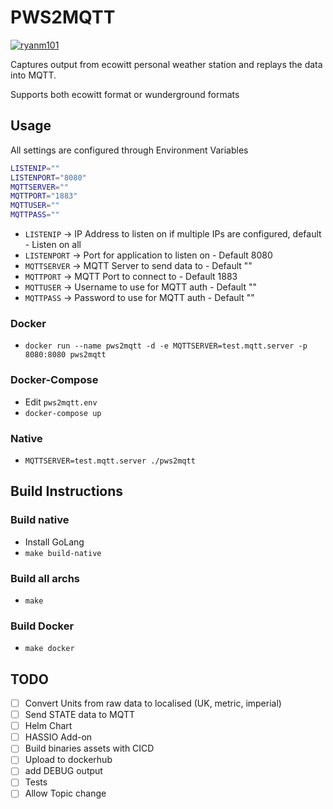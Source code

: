 # PWS2MQTT
[![ryanm101](https://circleci.com/gh/ryanm101/pws2mqtt.svg?style=shield)]()

Captures output from ecowitt personal weather station and replays the data into MQTT. 

Supports both ecowitt format or wunderground formats

## Usage

All settings are configured through Environment Variables

```bash
LISTENIP=""
LISTENPORT="8080"
MQTTSERVER=""
MQTTPORT="1883"
MQTTUSER=""
MQTTPASS=""
```

* ``LISTENIP`` -> IP Address to listen on if multiple IPs are configured, default - Listen on all
* ``LISTENPORT`` -> Port for application to listen on - Default 8080
* ``MQTTSERVER`` -> MQTT Server to send data to - Default ""
* ``MQTTPORT`` -> MQTT Port to connect to - Default 1883
* ``MQTTUSER`` -> Username to use for MQTT auth - Default ""
* ``MQTTPASS`` -> Password to use for MQTT auth - Default ""

### Docker
* ``docker run --name pws2mqtt -d -e MQTTSERVER=test.mqtt.server -p 8080:8080 pws2mqtt``

### Docker-Compose
* Edit ``pws2mqtt.env``
* ``docker-compose up``

### Native

* ``MQTTSERVER=test.mqtt.server ./pws2mqtt``

## Build Instructions

### Build native
* Install GoLang
* ``make build-native``

### Build all archs
* ``make``
### Build Docker
* ``make docker``

## TODO
* [ ] Convert Units from raw data to localised (UK, metric, imperial)
* [ ] Send STATE data to MQTT
* [ ] Helm Chart
* [ ] HASSIO Add-on
* [ ] Build binaries assets with CICD
* [ ] Upload to dockerhub
* [ ] add DEBUG output
* [ ] Tests
* [ ] Allow Topic change

